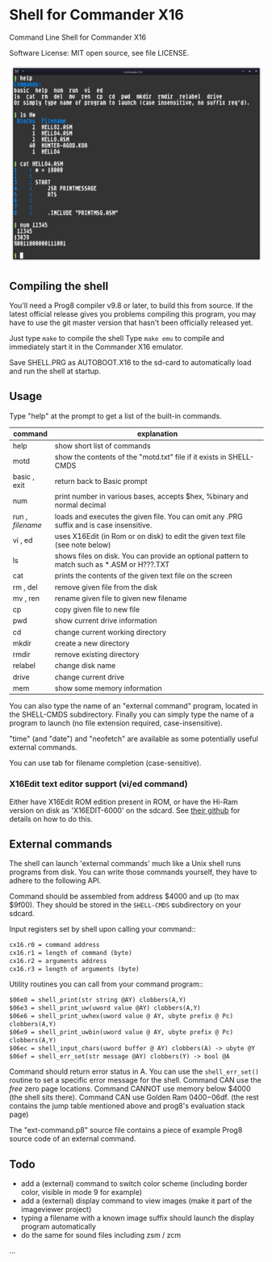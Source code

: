 # Shell for Commander X16

Command Line Shell for Commander X16

Software License: MIT open source, see file LICENSE.

![Shell screenshot](./screenshot.png "Screenshot of the shell; running in X16 emulator")

## Compiling the shell

You'll need a Prog8 compiler v9.8 or later, to build this from source.
If the latest official release gives you problems compiling this program, you may have to use
the git master version that hasn't been officially released yet.

Just type ``make`` to compile the shell
Type ``make emu`` to compile and immediately start it in the Commander X16 emulator.

Save SHELL.PRG as AUTOBOOT.X16 to the sd-card to automatically load and run the shell at startup.


## Usage

Type "help" at the prompt to get a list of the built-in commands.

| command                | explanation                                                                                 |
|------------------------|---------------------------------------------------------------------------------------------|
| help                   | show short list of commands                                                                 |
| motd                   | show the contents of the "motd.txt" file if it exists in SHELL-CMDS                         |
| basic , exit           | return back to Basic prompt                                                                 |
| num                    | print number in various bases, accepts $hex, %binary and normal decimal                     |
| run  ,<br/> *filename* | loads and executes the given file. You can omit any .PRG suffix and is case insensitive.    |
| vi , ed                | uses X16Edit (in Rom or on disk) to edit the given text file  (see note below)              |       
| ls                     | shows files on disk. You can provide an optional pattern to match such as *.ASM or H???.TXT |
| cat                    | prints the contents of the given text file on the screen                                    |       
| rm , del               | remove given file from the disk                                                             |       
| mv , ren               | rename given file to given new filename                                                     |
| cp                     | copy given file to new file                                                                 |
| pwd                    | show current drive information                                                              |       
| cd                     | change current working directory                                                            |
| mkdir                  | create a new directory                                                                      |       
| rmdir                  | remove existing directory                                                                   |       
| relabel                | change disk name                                                                            |       
| drive                  | change current drive                                                                        |       
| mem                    | show some memory information                                                                |       

You can also type the name of an "external command" program, located in the SHELL-CMDS subdirectory.
Finally you can simply type the name of a program to launch (no file extension required, case-insensitive).

"time" (and "date") and "neofetch" are available as some potentially useful external commands.

You can use tab for filename completion (case-sensitive).


### X16Edit text editor support (vi/ed command)

Either have X16Edit ROM edition present in ROM, or have the Hi-Ram version on disk as 'X16EDIT-6000' on the sdcard.
See [their github](https://github.com/stefan-b-jakobsson/x16-edit) for details on how to do this.


## External commands

The shell can launch 'external commands' much like a Unix shell runs programs from disk.
You can write those commands yourself, they have to adhere to the following API.

Command should be assembled from address $4000 and up (to max $9f00).
They should be stored in the ``SHELL-CMDS`` subdirectory on your sdcard.

Input registers set by shell upon calling your command::

    cx16.r0 = command address
    cx16.r1 = length of command (byte)
    cx16.r2 = arguments address
    cx16.r3 = length of arguments (byte)

Utility routines you can call from your command program::

    $06e0 = shell_print(str string @AY) clobbers(A,Y)
    $06e3 = shell_print_uw(uword value @AY) clobbers(A,Y)
    $06e6 = shell_print_uwhex(uword value @ AY, ubyte prefix @ Pc) clobbers(A,Y)
    $06e9 = shell_print_uwbin(uword value @ AY, ubyte prefix @ Pc) clobbers(A,Y)
    $06ec = shell_input_chars(uword buffer @ AY) clobbers(A) -> ubyte @Y
    $06ef = shell_err_set(str message @AY) clobbers(Y) -> bool @A

Command should return error status in A. You can use the ``shell_err_set()`` routine to set a specific error message for the shell.
Command CAN use the *free* zero page locations.
Command CANNOT use memory below $4000 (the shell sits there).
Command CAN use Golden Ram $0400-$06df. (the rest contains the jump table mentioned above and prog8's evaluation stack page)

The "ext-command.p8" source file contains a piece of example Prog8 source code of an external command.


## Todo

- add a (external) command to switch color scheme (including border color, visible in mode 9 for example)
- add a (external) display command to view images (make it part of the imageviewer project)
- typing a filename with a known image suffix should launch the display program automatically
- do the same for sound files including zsm / zcm

...
